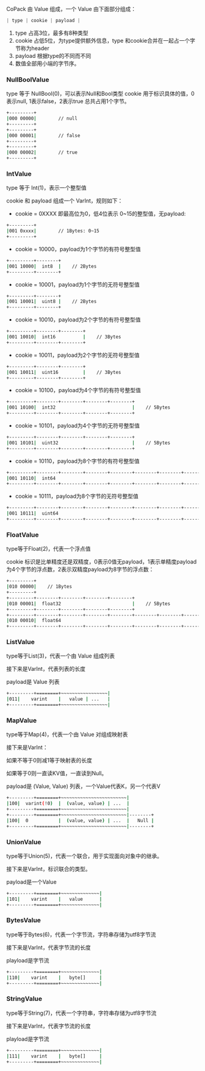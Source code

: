 CoPack 由 Value 组成，一个 Value 由下面部分组成：

```csharp
| type | cookie | payload |
```

1. type 占高3位，最多有8种类型
2. cookie 占低5位，为type提供额外信息，type 和cookie合并在一起占一个字节称为header
3. payload 根据type的不同而不同
4. 数值全部用小端的字节序。

### NullBoolValue

type 等于 NullBool(0)，可以表示Null和Bool类型
cookie 用于标识具体的值，0表示null, 1表示false，2表示true
总共占用1个字节。

```bash
+---------+
|000 00000|        // null
+---------+
+---------+
|000 00001|        // false
+---------+
+---------+
|000 00002|        // true
+---------+
```

### IntValue

type 等于 Int(1)，表示一个整型值

cookie 和 payload 组成一个 VarInt，规则如下：

* cookie = 0XXXX  即最高位为0，低4位表示 0\~15的整型值，无payload:

```bash
+---------+
|001 0xxxx|        // 1Bytes: 0~15
+---------+
```

*  cookie = 10000，payload为1个字节的有符号整型值

```bash
+---------+--------+
|001 10000|  int8  |    // 2Bytes
+---------+--------+

```

* cookie = 10001，payload为1个字节的无符号整型值

```bash
+---------+--------+
|001 10001|  uint8 |    // 2Bytes
+---------+--------+
```

* cookie = 10010，payload为2个字节的有符号整型值

```bash
+---------+--------+--------+
|001 10010|  int16          |    // 3Bytes
+---------+--------+--------+
```

* cookie = 10011，payload为2个字节的无符号整型值

```bash
+---------+--------+--------+
|001 10011|  uint16         |    // 3Bytes
+---------+--------+--------+
```

* cookie = 10100，payload为4个字节的有符号整型值

```bash
+---------+--------+--------+--------+--------+
|001 10100|  int32                            |    // 5Bytes
+---------+--------+--------+--------+--------+
```

* cookie = 10101，payload为4个字节的无符号整型值

```bash
+---------+--------+--------+--------+--------+
|001 10101|  uint32                           |    // 5Bytes
+---------+--------+--------+--------+--------+
```

* cookie = 10110，payload为8个字节的有符号整型值

```bash
+---------+--------+--------+--------+--------+--------+--------+--------+-------+
|001 10110|  int64                                                               |   // 9Bytes
+---------+--------+--------+--------+--------+--------+--------+--------+-------+
```

* cookie = 10111，payload为8个字节的无符号整型值

```bash
+---------+--------+--------+--------+--------+--------+--------+--------+--------+
|001 10111|  uint64                                                               |  // 9Bytes
+---------+--------+--------+--------+--------+--------+--------+--------+--------+
```

### FloatValue

type等于Float(2)，代表一个浮点值

cookie 标识是比单精度还是双精度，0表示0值无payload，1表示单精度payload为4个字节的浮点数，2表示双精度payload为8字节的浮点数：

```bash
+---------+
|010 00000|    // 1Bytes
+---------+
+---------+--------+--------+--------+--------+
|010 00001|  float32                          |    // 5Bytes
+---------+--------+--------+--------+--------+
+---------+--------+--------+--------+--------+--------+--------+--------+-------+
|010 00010|  float64                                                             |   // 9Bytes
+---------+--------+--------+--------+--------+--------+--------+--------+-------+

```

### ListValue

type等于List(3)，代表一个由 Value 组成列表

接下来是VarInt，代表列表的长度

payload是 Value 列表

```bash
+---------+========+~~~~~~~~~~~~~~~~~|
|011|    varint    |   value | ...   |
+---------+========+~~~~~~~~~~~~~~~~~|
```

### MapValue

type等于Map(4)，代表一个由 Value 对组成映射表

接下来是VarInt：

如果不等于0则减1等于映射表的长度

如果等于0则一直读KV值，一直读到Null。

payload是 (Value, Value) 列表，一个Value代表K，另一个代表V

```bash
+---------+========+~~~~~~~~~~~~~~~~~~~~~~~~|
|100|  varint(!0)  |  (value, value) | ...  |
+---------+========+~~~~~~~~~~~~~~~~~~~~~~~~|
+---------+========+~~~~~~~~~~~~~~~~~~~~~~~~|--------+
|100|  0           |  (value, value) | ...  |   Null |
+---------+========+~~~~~~~~~~~~~~~~~~~~~~~~|--------+
```

### UnionValue

type等于Union(5)，代表一个联合，用于实现面向对象中的继承。

接下来是VarInt，标识联合的类型。

payload是一个Value

```bash
+---------+========+~~~~~~~~~~~~~~|
|101|    varint    |   value      |
+---------+========+~~~~~~~~~~~~~~|
```

### BytesValue

type等于Bytes(6)，代表一个字节流，字符串存储为utf8字节流

接下来是VarInt，代表字节流的长度

playload是字节流

```bash
+---------+========+~~~~~~~~~~~~~~|
|110|    varint    |   byte[]     |
+---------+========+~~~~~~~~~~~~~~|
```

### StringValue

type等于String(7)，代表一个字符串，字符串存储为utf8字节流

接下来是VarInt，代表字节流的长度

playload是字节流

```bash
+---------+========+~~~~~~~~~~~~~~|
|111|    varint    |   byte[]     |
+---------+========+~~~~~~~~~~~~~~|
```
